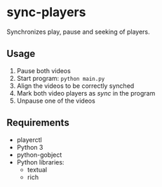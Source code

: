 # sync-players

Synchronizes play, pause and seeking of players.

## Usage

1. Pause both videos
2. Start program: `python main.py`
3. Align the videos to be correctly synched
4. Mark both video players as _sync_ in the program
5. Unpause one of the videos

## Requirements

* playerctl
* Python 3
* python-gobject
* Python libraries:
    - textual
    - rich
